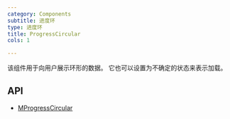 ```yaml
---
category: Components
subtitle: 进度环
type: 进度环
title: ProgressCircular
cols: 1

---
```


该组件用于向用户展示环形的数据。 它也可以设置为不确定的状态来表示加载。

## API

- [MProgressCircular](/docs/api/MProgressCircular)